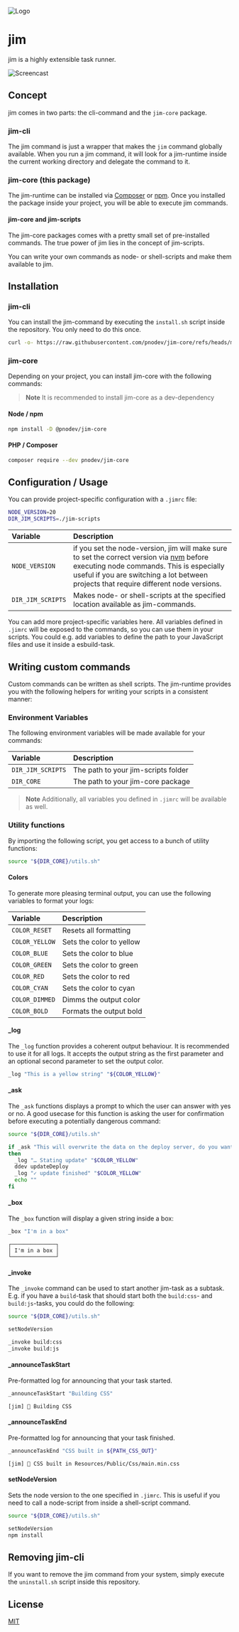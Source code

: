 
![Logo](resources/logo.png)

# jim

jim is a highly extensible task runner.

![Screencast](resources/screencast.gif)

## Concept

jim comes in two parts: the cli-command and the `jim-core` package.

### jim-cli

The jim command is just a wrapper that makes the `jim` command globally available. When you run a jim command, it will look for a jim-runtime inside the current working directory and delegate the command to it.

### jim-core (this package)

The jim-runtime can be installed via [Composer](https://getcomposer.org/) or [npm](http://npmjs.com/). Once you installed the package inside your project, you will be able to execute jim commands.

#### jim-core and jim-scripts

The jim-core packages comes with a pretty small set of pre-installed commands. The true power of jim lies in the concept of jim-scripts.

You can write your own commands as node- or shell-scripts and make them available to jim.
## Installation

### jim-cli

You can install the jim-command by executing the `install.sh` script inside the repository. You only need to do this once.

```bash
curl -o- https://raw.githubusercontent.com/pnodev/jim-core/refs/heads/main/install.sh | bash
```

### jim-core

Depending on your project, you can install jim-core with the following commands:

> **Note**
> It is recommended to install jim-core as a dev-dependency

#### Node / npm

```bash
npm install -D @pnodev/jim-core
```

#### PHP / Composer

```bash
composer require --dev pnodev/jim-core
```

## Configuration / Usage

You can provide project-specific configuration with a `.jimrc` file:

```bash
NODE_VERSION=20
DIR_JIM_SCRIPTS=./jim-scripts
```
| Variable          | Description                                                                                                                                                                                                                                                     |
|:------------------|:----------------------------------------------------------------------------------------------------------------------------------------------------------------------------------------------------------------------------------------------------------------|
| `NODE_VERSION`    | if you set the node-version, jim will make sure to set the correct version via [nvm](https://github.com/nvm-sh/nvm) before executing node commands. This is especially useful if you are switching a lot between projects that require different node versions. |
| `DIR_JIM_SCRIPTS` | Makes node- or shell-scripts at the specified location available as jim-commands.                                                                                                                                                                               |

You can add more project-specific variables here. All variables defined in `.jimrc` will be exposed to the commands,
so you can use them in your scripts. You could e.g. add variables to define the path to your JavaScript files and
use it inside a esbuild-task.

## Writing custom commands

Custom commands can be written as shell scripts. The jim-runtime provides you with the following helpers for writing your scripts in a consistent manner:

### Environment Variables

The following environment variables will be made available for your commands:

| Variable          | Description                         |
|:------------------|:------------------------------------|
| `DIR_JIM_SCRIPTS` | The path to your jim-scripts folder |
| `DIR_CORE`        | The path to your jim-core package   |

> **Note**
> Additionally, all variables you defined in `.jimrc` will be available as well.

### Utility functions

By importing the following script, you get access to a bunch of utility functions:

```bash
source "${DIR_CORE}/utils.sh"
```

#### Colors

To generate more pleasing terminal output, you can use the following variables to format your logs:

| Variable       | Description              |
|:---------------|:-------------------------|
| `COLOR_RESET`  | Resets all formatting    |
| `COLOR_YELLOW` | Sets the color to yellow |
| `COLOR_BLUE`   | Sets the color to blue   |
| `COLOR_GREEN`  | Sets the color to green  |
| `COLOR_RED`    | Sets the color to red    |
| `COLOR_CYAN`   | Sets the color to cyan   |
| `COLOR_DIMMED` | Dimms the output color   |
| `COLOR_BOLD`   | Formats the output bold  |

#### _log

The `_log` function provides a coherent output behaviour. It is recommended to use it for all logs. It accepts the output string as the first parameter and an optional second parameter to set the output color.

```bash
_log "This is a yellow string" "${COLOR_YELLOW}"
```

#### _ask

The `_ask` functions displays a prompt to which the user can answer with yes or no. A good usecase for this function is asking the user for confirmation before executing a potentially dangerous command:

```bash
source "${DIR_CORE}/utils.sh"

if _ask "This will overwrite the data on the deploy server, do you want to continue?"
then
  _log "… Stating update" "$COLOR_YELLOW"
  ddev updateDeploy
  _log "✓ update finished" "$COLOR_YELLOW"
  echo ""
fi
```

#### _box

The `_box` function will display a given string inside a box:

```bash
_box "I'm in a box"
```

```
┌──────────────┐
│ I'm in a box │
└──────────────┘
```

#### _invoke

The `_invoke` command can be used to start another jim-task as a subtask. E.g. if you have a `build`-task that should
start both the `build:css`- and `build:js`-tasks, you could do the following:

```bash
source "${DIR_CORE}/utils.sh"

setNodeVersion

_invoke build:css
_invoke build:js
```

#### _announceTaskStart

Pre-formatted log for announcing that your task started.

```bash
_announceTaskStart "Building CSS"
```

```
[jim] 🚧 Building CSS
```

#### _announceTaskEnd

Pre-formatted log for announcing that your task finished.

```bash
_announceTaskEnd "CSS built in ${PATH_CSS_OUT}"
```

```
[jim] 💪 CSS built in Resources/Public/Css/main.min.css
```

#### setNodeVersion

Sets the node version to the one specified in `.jimrc`. This is useful if you need to call a node-script from inside a shell-script command.

```bash
source "${DIR_CORE}/utils.sh"

setNodeVersion
npm install
```

## Removing jim-cli

If you want to remove the jim command from your system, simply execute the `uninstall.sh` script inside this repository.
## License

[MIT](https://choosealicense.com/licenses/mit/)

